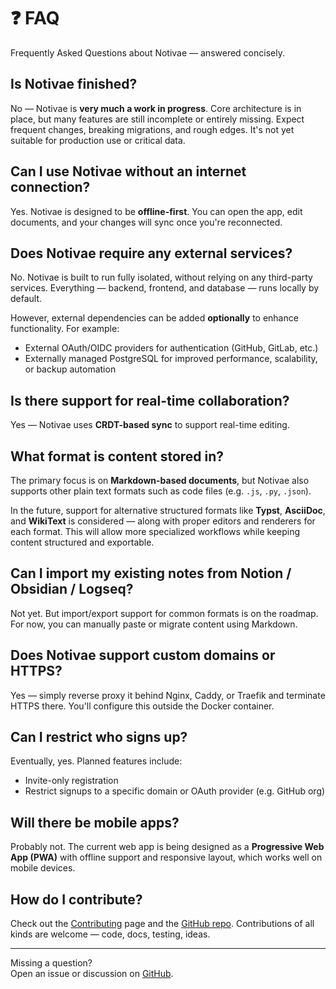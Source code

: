# ❓ FAQ

Frequently Asked Questions about Notivae — answered concisely.

## Is Notivae finished?

No — Notivae is **very much a work in progress**. Core architecture is in place, but many features are still incomplete or entirely missing. Expect frequent changes, breaking migrations, and rough edges. It's not yet suitable for production use or critical data.


## Can I use Notivae without an internet connection?

Yes. Notivae is designed to be **offline-first**. You can open the app, edit documents, and your changes will sync once you're reconnected.


## Does Notivae require any external services?

No. Notivae is built to run fully isolated, without relying on any third-party services. Everything — backend, frontend, and database — runs locally by default.

However, external dependencies can be added **optionally** to enhance functionality. For example:

- External OAuth/OIDC providers for authentication (GitHub, GitLab, etc.)
- Externally managed PostgreSQL for improved performance, scalability, or backup automation


## Is there support for real-time collaboration?

Yes — Notivae uses **CRDT-based sync** to support real-time editing.


## What format is content stored in?

The primary focus is on **Markdown-based documents**, but Notivae also supports other plain text formats such as code files (e.g. `.js`, `.py`, `.json`).

In the future, support for alternative structured formats like **Typst**, **AsciiDoc**, and **WikiText** is considered — along with proper editors and renderers for each format. This will allow more specialized workflows while keeping content structured and exportable.


## Can I import my existing notes from Notion / Obsidian / Logseq?

Not yet. But import/export support for common formats is on the roadmap. For now, you can manually paste or migrate content using Markdown.


## Does Notivae support custom domains or HTTPS?

Yes — simply reverse proxy it behind Nginx, Caddy, or Traefik and terminate HTTPS there. You'll configure this outside the Docker container.


## Can I restrict who signs up?

Eventually, yes. Planned features include:

- Invite-only registration
- Restrict signups to a specific domain or OAuth provider (e.g. GitHub org)


## Will there be mobile apps?

Probably not. The current web app is being designed as a **Progressive Web App (PWA)** with offline support and responsive layout, which works well on mobile devices.


## How do I contribute?

Check out the [Contributing](./contributing.md) page and the [GitHub repo](https://github.com/notivae/notivae). Contributions of all kinds are welcome — code, docs, testing, ideas.


---

Missing a question?  
Open an issue or discussion on [GitHub](https://github.com/notivae/notivae/issues).
